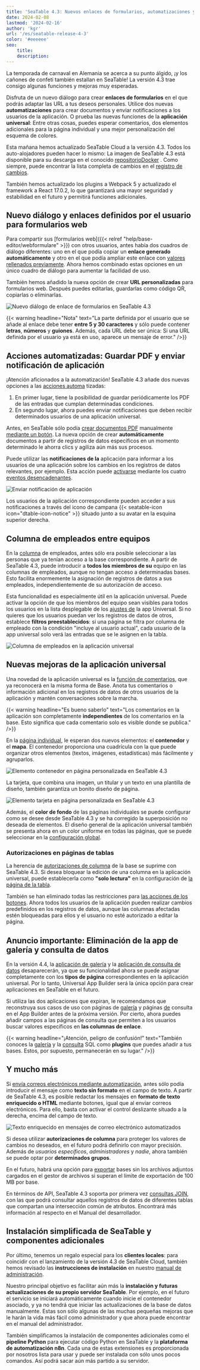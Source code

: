 ```yaml
---
title: 'SeaTable 4.3: Nuevos enlaces de formularios, automatizaciones y funciones de la aplicación'
date: 2024-02-08
lastmod: '2024-02-16'
author: 'kgr'
url: '/es/seatable-release-4-3'
color: '#eeeeee'
seo:
    title:
    description:
---
```


La temporada de carnaval en Alemania se acerca a su punto álgido, ¡y los cañones de confeti también estallan en SeaTable! La versión 4.3 trae consigo algunas funciones y mejoras muy esperadas.

Disfruta de un nuevo diálogo para crear **enlaces de formularios** en el que podrás adaptar las URL a tus deseos personales. Utilice dos nuevas **automatizaciones** para crear documentos y enviar notificaciones a los usuarios de la aplicación. O prueba las nuevas funciones de la **aplicación universal**: Entre otras cosas, puedes esperar comentarios, dos elementos adicionales para la página individual y una mejor personalización del esquema de colores.

Esta mañana hemos actualizado SeaTable Cloud a la versión 4.3. Todos los auto-alojadores pueden hacer lo mismo: La imagen de SeaTable 4.3 está disponible para su descarga en el conocido [repositorioDocker](https://hub.docker.com/r/seatable/seatable-enterprise) . Como siempre, puede encontrar la lista completa de cambios en el [registro de cambios](https://seatable.io/es/docs/changelog/version-4/).

También hemos actualizado los plugins a Webpack 5 y actualizado el framework a React 17.0.2, lo que garantizará una mayor seguridad y estabilidad en el futuro y permitirá funciones adicionales.

## Nuevo diálogo y enlaces definidos por el usuario para formularios web

Para compartir sus [formularios web]({{< relref "help/base-editor/webformulare" >}}) con otros usuarios, antes había dos cuadros de diálogo diferentes: uno en el que podía copiar un **enlace generado automáticamente** y otro en el que podía ampliar este enlace con [valores rellenados previamente](https://seatable.io/es/docs/webformulare/formularfelder-per-url-vorbefuellen/). Ahora hemos combinado estas opciones en un único cuadro de diálogo para aumentar la facilidad de uso.

También hemos añadido la nueva opción de crear **URL personalizadas** para formularios web. Después puedes editarlas, guardarlas como código QR, copiarlas o eliminarlas.

![Nuevo diálogo de enlace de formularios en SeaTable 4.3](Formularlink-Dialog.gif)

{{< warning headline="Nota" text="La parte definida por el usuario que se añade al enlace debe tener **entre 5 y 30 caracteres** y sólo puede contener **letras**, **números** y **guiones**. Además, cada URL debe ser única: Si una URL definida por el usuario ya está en uso, aparece un mensaje de error." />}}

## Acciones automatizadas: Guardar PDF y enviar notificación de aplicación

¡Atención aficionados a la automatización! SeaTable 4.3 añade dos nuevas opciones a las [acciones automa](https://seatable.io/es/docs/automationen/automations-aktionen/) tizadas:

1. En primer lugar, tiene la posibilidad de guardar periódicamente los PDF de las entradas que cumplan determinadas condiciones.
2. En segundo lugar, ahora puedes enviar notificaciones que deben recibir determinados usuarios de una aplicación universal.

Antes, en SeaTable sólo podía [crear documentos PDF](https://seatable.io/es/docs/andere-spalten/ein-pdf-dokument-per-schaltflaeche-in-einer-spalte-speichern/) manualmente [mediante un botón](https://seatable.io/es/docs/andere-spalten/ein-pdf-dokument-per-schaltflaeche-in-einer-spalte-speichern/). La nueva opción de crear **automáticamente** documentos a partir de registros de datos específicos en un momento determinado le ahorra clics y agiliza aún más sus procesos.

Puede utilizar las **notificaciones de la** aplicación para informar a los usuarios de una aplicación sobre los cambios en los registros de datos relevantes, por ejemplo. Esta acción puede [activarse](https://seatable.io/es/docs/automationen/automations-trigger/) mediante los cuatro [eventos desencadenantes](https://seatable.io/es/docs/automationen/automations-trigger/).

![Enviar notificación de aplicación](App-Benachrichtigung-senden.png)

Los usuarios de la aplicación correspondiente pueden acceder a sus notificaciones a través del icono de campana {{< seatable-icon icon="dtable-icon-notice" >}} situado junto a su avatar en la esquina superior derecha.

## Columna de empleados entre equipos

En la [columna](https://seatable.io/es/docs/datum-dauer-und-personen/die-spalte-mitarbeiter/) de empleados, antes sólo era posible seleccionar a las personas que ya tenían acceso a la base correspondiente. A partir de SeaTable 4.3, puede introducir a **todos los miembros de su** equipo en las columnas de empleados, aunque no tengan acceso a determinadas bases. Esto facilita enormemente la asignación de registros de datos a sus empleados, independientemente de su autorización de acceso.

Esta funcionalidad es especialmente útil en la aplicación universal. Puede activar la opción de que los miembros del equipo sean visibles para todos los usuarios en la lista desplegable de los [ajustes de](https://seatable.io/es/docs/universelle-apps/einstellungen-einer-universellen-app-aendern/) la app Universal. Si no quieres que los usuarios puedan ver los registros de datos de otros, establece **filtros preestablecidos**: si una página se filtra por columna de empleado con la condición "incluye al usuario actual", cada usuario de la app universal solo verá las entradas que se le asignen en la tabla.

![Columna de empleados en la aplicación universal](Mitarbeiter-Spalte-in-der-Universellen-App.gif)

## Nuevas mejoras de la aplicación universal

Una novedad de la aplicación universal es la [función de comentarios](https://seatable.io/es/docs/arbeiten-mit-zeilen/zeilen-kommentieren/), que ya reconocerá en la misma forma de Base. Anota tus comentarios o información adicional en los registros de datos de otros usuarios de la aplicación y mantén conversaciones sobre la marcha.

{{< warning headline="Es bueno saberlo" text="Los comentarios en la aplicación son completamente **independientes** de los comentarios en la base. Esto significa que cada comentario solo es visible donde se publica." />}}

En la [página individual](https://seatable.io/es/docs/seitentypen-in-universellen-apps/individuelle-seiten-in-universellen-apps/), le esperan dos nuevos elementos: el **contenedor** y el **mapa**. El contenedor proporciona una cuadrícula con la que puede organizar otros elementos (textos, imágenes, estadísticas) más fácilmente y agruparlos.

![Elemento contenedor en página personalizada en SeaTable 4.3](Container-element-on-custom-page.png)

La tarjeta, que combina una imagen, un titular y un texto en una plantilla de diseño, también garantiza un bonito diseño de página.

![Elemento tarjeta en página personalizada en SeaTable 4.3](Card-element-on-custom-page.png)

Además, el **color de fondo** de las páginas individuales se puede configurar como se desee desde SeaTable 4.3 y se ha corregido la superposición no deseada de elementos. El diseño general de la aplicación universal también se presenta ahora en un color uniforme en todas las páginas, que se puede seleccionar en la [configuración global](https://seatable.io/es/docs/universelle-apps/einstellungen-einer-universellen-app-aendern/).

### Autorizaciones en páginas de tablas

La herencia de [autorizaciones de columna](https://seatable.io/es/docs/arbeiten-mit-spalten/spaltenberechtigungen-festlegen/) de la base se suprime con SeaTable 4.3. Si desea bloquear la edición de una columna en la aplicación universal, puede establecerla como **"solo lectura"** en la configuración de [la página de la tabla](https://seatable.io/es/docs/seitentypen-in-universellen-apps/tabellenseiten-in-universellen-apps/).

También se han eliminado todas las restricciones para [las acciones de los botones](https://seatable.io/es/docs/andere-spalten/die-schaltflaeche/). Ahora todos los usuarios de la aplicación pueden realizar cambios predefinidos en los registros de datos, aunque las columnas afectadas estén bloqueadas para ellos y el usuario no esté autorizado a editar la página.

## Anuncio importante: Eliminación de la app de galería y consulta de datos

En la versión 4.4, la [aplicación de galería](https://seatable.io/es/docs/apps/galerie-app/) y la [aplicación de consulta de datos](https://seatable.io/es/docs/apps/datenabfrage-app/) desaparecerán, ya que su funcionalidad ahora se puede asignar completamente con los **tipos de página** correspondientes en la aplicación universal. Por lo tanto, Universal App Builder será la única opción para crear aplicaciones en SeaTable en el futuro.

Si utiliza las dos aplicaciones que expiran, le recomendamos que reconstruya sus casos de uso con páginas de [galería](https://seatable.io/es/docs/seitentypen-in-universellen-apps/galerieseiten-in-universellen-apps/) y páginas [de](https://seatable.io/es/docs/seitentypen-in-universellen-apps/abfrageseiten-in-universellen-apps/) consulta en el App Builder antes de la próxima versión. Por cierto, ahora puedes añadir campos a las páginas de consulta que permiten a los usuarios buscar valores específicos en **las columnas de enlace**.

{{< warning headline="¡Atención, peligro de confusión!" text="También conoces la [galería](https://seatable.io/es/docs/plugins/anleitung-zum-galerie-plugin/) y la [consulta](https://seatable.io/es/docs/plugins/anleitung-zum-sql-abfrage-plugin/) SQL como **plugins** que puedes añadir a tus bases. Estos, por supuesto, permanecerán en su lugar." />}}

## Y mucho más

Si [envía correos electrónicos mediante automatización](https://seatable.io/es/docs/beispiel-automationen/e-mail-versand-per-automation/), antes sólo podía introducir el mensaje como **texto sin formato** en el campo de texto. A partir de SeaTable 4.3, es posible redactar los mensajes en **formato de texto enriquecido o HTML** mediante botones, igual que al enviar correos electrónicos. Para ello, basta con activar el control deslizante situado a la derecha, encima del campo de texto.

![Texto enriquecido en mensajes de correo electrónico automatizados](Rich-text-in-automated-e-mail-messages.png)

Si desea utilizar **autorizaciones de columna** para proteger los valores de cambios no deseados, en el futuro podrá definirlo con mayor precisión. Además de _usuarios específicos_, _administradores_ y _nadie_, ahora también se puede optar por **determinados grupos**.

En el futuro, habrá una opción para [exportar](https://seatable.io/es/docs/import-von-daten/speichern-einer-base-als-dtable-datei/) bases sin los archivos adjuntos cargados en el gestor de archivos si superan el límite de exportación de 100 MB por base.

En términos de API, SeaTable 4.3 soporta por primera vez [consultas JOIN](https://developer.seatable.io/scripts/sql/reference/), con las que podrá consultar aquellos registros de datos de diferentes tablas que compartan una intersección común de atributos. Encontrará más información al respecto en el Manual del desarrollador.

## Instalación simplificada de SeaTable y componentes adicionales

Por último, tenemos un regalo especial para los **clientes locales**: para coincidir con el lanzamiento de la versión 4.3 de SeaTable Cloud, también hemos revisado las **instrucciones de instalación** en nuestro [manual de administración](https://admin.seatable.io).

Nuestro principal objetivo es facilitar aún más la **instalación y futuras actualizaciones de su propio servidor SeaTable**. Por ejemplo, en el futuro el servicio se iniciará automáticamente cuando inicie el contenedor asociado, y ya no tendrá que iniciar las actualizaciones de la base de datos manualmente. Estas son sólo algunas de las muchas pequeñas mejoras que le harán la vida más fácil como administrador y que ahora puede encontrar en el manual del administrador.

También simplificamos la instalación de componentes adicionales como el **pipeline Python** para ejecutar código Python en SeaTable y la **plataforma de automatización n8n**. Cada una de estas extensiones es proporcionada por nosotros lista para usar y puede ser instalada con sólo unos pocos comandos. Así podrá sacar aún más partido a su servidor.
